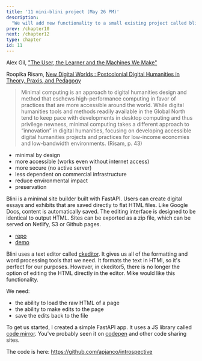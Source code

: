 ```yaml
---
title: '11 mini-blini project (May 26 PM)'
description:
  "We will add new functionality to a small existing project called blini"
prev: /chapter10
next: /chapter12
type: chapter
id: 11
---
```


<exercise id="1" title="Minimal Computing">

Alex Gil, ["The User, the Learner and the Machines We Make"](http://go-dh.github.io/mincomp/thoughts/2015/05/21/user-vs-learner/)

Roopika Risam, [New Digital Worlds : Postcolonial Digital Humanities in Theory, Praxis, and Pedagogy](https://tripod.haverford.edu/permalink/01TRI_INST/14s7maf/alma991018902072104921)  

> Minimal computing is an approach to digital humanities design and method that eschews high-performance computing in favor of practices that are more accessible around the world. While digital humanities tools and methods readily available in the Global North tend to keep pace with developments in desktop computing and thus privilege newness, minimal computing takes a different approach to “innovation” in digital humanities, focusing on developing accessible digital humanities projects and practices for low-income economies and low-bandwidth environments. (Risam, p. 43)

- minimal by design 
- more accessible (works even without internet access)
- more secure (no active server)
- less dependent on commercial infrastructure
- reduce environmental impact 
- preservation 

</exercise>


<exercise id="2" title="Blini">

Blini is a minimal site builder built with FastAPI. Users can create digital essays and exhibits that are saved directly to flat HTML files.  Like Google Docs, content is automatically saved. The editing interface is designed to be identical to output HTML. Sites can be exported as a zip file, which can be served on Netlify, S3 or Github pages.

- [repo](https://github.com/apjanco/blini)
- [demo](https://blini.apjan.co/)

</exercise>

<exercise id="3" title="new feature">

Blini uses a text editor called [ckeditor](https://ckeditor.com/).  It gives us all of the formatting and word processing tools that we need.  It formats the text in HTMl, so it's perfect for our purposes.  However, in ckeditor5, there is no longer the option of editing the HTML directly in the editor.  Mike would like this functionality.  

We need:
- the ability to load the raw HTML of a page
- the ability to make edits to the page
- save the edits back to the file 

</exercise>

<exercise id="4" title="the introspective app">

To get us started, I created a simple FastAPI app.
It uses a JS library called [code mirror](https://codemirror.net/).  You've probably seen it on [codepen](https://codepen.io/) and other code sharing sites. 

The code is here:
https://github.com/apjanco/introspective

</exercise>